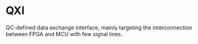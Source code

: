 # QXI
QC-defined data exchange interface, mainly targeting the interconnection between FPGA and MCU with few signal lines.
